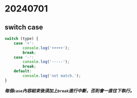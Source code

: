 # 20240701

## switch case

```js
switch (type) {
    case '+':
        console.log('+++++');
        break;
    case '-':
        console.log('-----');
        break;
    default:
        console.log('not match.');
}
```

***每個`case`內容結束後須加上`break`進行中斷，否則會一直往下執行。***
